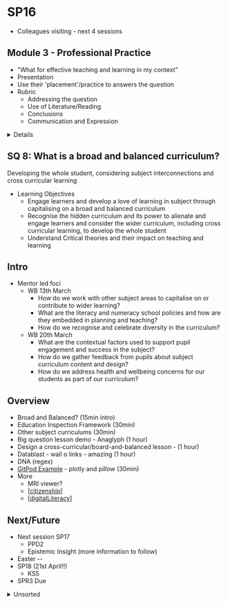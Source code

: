 SP16
====

* Colleagues visiting - next 4 sessions

Module 3 - Professional Practice
--------
* "What for effective teaching and learning in my context"
* Presentation
* Use their 'placement'/practice to answers the question
* Rubric
  * Addressing the question
  * Use of Literature/Reading
  * Conclusions
  * Communication and Expression

<details>

* [Blackboard](https://learn.canterbury.ac.uk/ultra/courses/_20405_1/outline)
* Not having teaching assigned to it. EP Evenings?
* [draft rubric](https://cccu.sharepoint.com/:w:/r/sites/SecondaryEducation2223/_layouts/15/WopiFrame2.aspx?action=edit&sourcedoc=%7B8f7e0a13-f820-41bc-8c56-d9a93a55c3b9%7D&wdOrigin=TEAMS-ELECTRON.teams.mw&wdExp=TEAMS-CONTROL&wdhostclicktime=1678959313876&web=1)
* Some presentations 'recorded' - standardise 'before' double (person) marking
</details>


SQ 8: What is a broad and balanced curriculum?
-----------------------------------------------

Developing the whole student, considering subject interconnections and cross curricular 
learning

* Learning Objectives
    * Engage learners and develop a love of learning in subject through capitalising on a broad and balanced curriculum
    * Recognise the hidden curriculum and its power to alienate and engage learners and consider the wider curriculum, including cross curricular learning, to develop the whole student
    * Understand Critical theories and their impact on teaching and learning 


Intro
-----

* Mentor led foci 
    * WB 13th March
        * How do we work with other subject areas to capitalise on or contribute to wider learning?
        * What are the literacy and numeracy school policies and how are they embedded in planning and teaching?
        * How do we recognise and celebrate diversity in the curriculum?
    * WB 20th March
        * What are the contextual factors used to support pupil engagement and success in the subject?
        * How do we gather feedback from pupils about subject curriculum content and design?
        * How do we address health and wellbeing concerns for our students as part of our curriculum?


Overview
--------

* Broad and Balanced? (15min intro)
* Education Inspection Framework (30min)
* Other subject curriculums (30min)
* Big question lesson demo - Anaglyph (1 hour)
* Design a cross-curricular/board-and-balanced lesson - (1 hour)
* Datablast - wall o links - amazing (1 hour)
* DNA (regex)
* [GitPod Example](https://github.com/calaldees/GitPodExample) - plotly and pillow (30min)
* More
    * MRI viewer?
    * [[citizenship]]
    * [[digitalLiteracy]]


Next/Future
----
* Next session SP17
  * PPD2
  * Epistemic Insight (more information to follow)
* Easter --
* SP18 (21st April!!)
  * KS5
* SPR3 Due



<details>
<summary>Unsorted</summary>

Citizenship
FBV
Diversity
Primary transition
School trips

Creativity
Opportunity

Local context
Links to other subjects
project
intentions behind curriculum
Transferable skills
  communication
Pastoral (vertical/mentoring)

Literacy/numeracy policy in subject
Work with other subjects
Feedback from students
health and wellbeing
</details>

[//begin]: # "Autogenerated link references for markdown compatibility"
[citizenship]: citizenship.md "Citizenship"
[digitalLiteracy]: digitalLiteracy.md "Digital Literacy"
[//end]: # "Autogenerated link references"